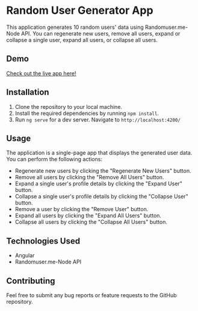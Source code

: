 # Random User Generator App

This application generates 10 random users' data using Randomuser.me-Node API. You can regenerate new users, remove all users, expand or collapse a single user, expand all users, or collapse all users.

## Demo
[Check out the live app here!](https://abdirahim888.github.io/random-user-generator/)

## Installation

1. Clone the repository to your local machine.
2. Install the required dependencies by running `npm install`.
3. Run `ng serve` for a dev server. Navigate to `http://localhost:4200/`

## Usage

The application is a single-page app that displays the generated user data. You can perform the following actions:

- Regenerate new users by clicking the "Regenerate New Users" button.
- Remove all users by clicking the "Remove All Users" button.
- Expand a single user's profile details by clicking the "Expand User" button.
- Collapse a single user's profile details by clicking the "Collapse User" button.
- Remove a user by clicking the "Remove User" button.
- Expand all users by clicking the "Expand All Users" button.
- Collapse all users by clicking the "Collapse All Users" button.

## Technologies Used

- Angular
- Randomuser.me-Node API

## Contributing

Feel free to submit any bug reports or feature requests to the GitHub repository.

